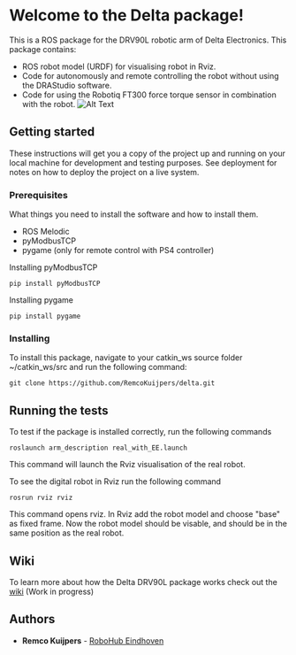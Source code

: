 # Welcome to the Delta package!
This is a ROS package for the DRV90L robotic arm of Delta Electronics. This package contains:
* ROS robot model (URDF) for visualising robot in Rviz.
* Code for autonomously and remote controlling the robot without using the DRAStudio software.
* Code for using the Robotiq FT300 force torque sensor in combination with the robot.
![Alt Text](https://github.com/RemcoKuijpers/delta/blob/master/pics/Result.gif)

## Getting started
These instructions will get you a copy of the project up and running on your local machine for development and testing purposes. See deployment for notes on how to deploy the project on a live system.
### Prerequisites
What things you need to install the software and how to install them.
* ROS Melodic
* pyModbusTCP
* pygame (only for remote control with PS4 controller)

Installing pyModbusTCP
```
pip install pyModbusTCP
```
Installing pygame
```
pip install pygame
```
### Installing
To install this package, navigate to your catkin_ws source folder ~/catkin_ws/src and run the following command:
```
git clone https://github.com/RemcoKuijpers/delta.git
```
## Running the tests
To test if the package is installed correctly, run the following commands
```
roslaunch arm_description real_with_EE.launch
```
This command will launch the Rviz visualisation of the real robot. 

To see the digital robot in Rviz run the following command
```
rosrun rviz rviz
```
This command opens rviz. In Rviz add the robot model and choose "base" as fixed frame. Now the robot model should be visable, and should be in the same position as the real robot.
## Wiki
To learn more about how the Delta DRV90L package works check out the [wiki](https://github.com/RemcoKuijpers/delta/wiki) (Work in progress)
## Authors

* **Remco Kuijpers** - [RoboHub Eindhoven](https://github.com/RoboHubEindhoven)
